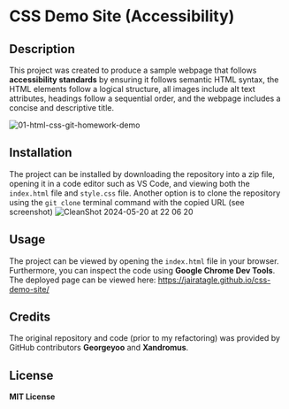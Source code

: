 # CSS Demo Site (Accessibility)

## Description
This project was created to produce a sample webpage that follows **accessibility standards** by ensuring it follows semantic HTML syntax, the HTML elements follow a logical structure, all images include alt text attributes, headings follow a sequential order, and the webpage includes a concise and descriptive title.

![01-html-css-git-homework-demo](https://github.com/jairatagle/css-demo-site/assets/168057021/3e1cc953-4c33-4c40-adaf-f13de10a6cc7)


## Installation
The project can be installed by downloading the repository into a zip file, opening it in a code editor such as VS Code, and viewing both the `index.html` file and `style.css` file. Another option is to clone the repository using the `git clone` terminal command with the copied URL (see screenshot)
![CleanShot 2024-05-20 at 22 06 20](https://github.com/jairatagle/css-demo-site/assets/168057021/7bb3aac8-0d5e-49d5-bb2d-c08c91a4b3fd)


## Usage
The project can be viewed by opening the `index.html` file in your browser. Furthermore, you can inspect the code using **Google Chrome Dev Tools**.
The deployed page can be viewed here: https://jairatagle.github.io/css-demo-site/

## Credits
The original repository and code (prior to my refactoring) was provided by GitHub contributors **Georgeyoo** and **Xandromus**.

## License
**MIT License**

